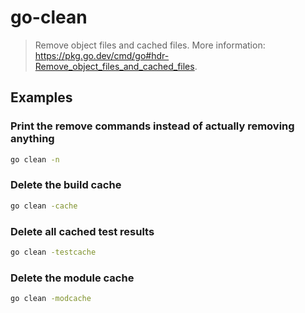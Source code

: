 # go-clean

> Remove object files and cached files. More information: <https://pkg.go.dev/cmd/go#hdr-Remove_object_files_and_cached_files>.

## Examples

### Print the remove commands instead of actually removing anything

```bash
go clean -n
```

### Delete the build cache

```bash
go clean -cache
```

### Delete all cached test results

```bash
go clean -testcache
```

### Delete the module cache

```bash
go clean -modcache
```
